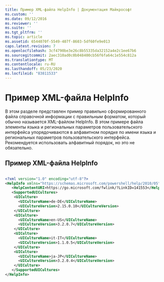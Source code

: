 ```yaml
---
title: Пример XML-файла HelpInfo | Документация Майкрософт
ms.custom: ''
ms.date: 09/12/2016
ms.reviewer: ''
ms.suite: ''
ms.tgt_pltfrm: ''
ms.topic: article
ms.assetid: 6544070f-5549-407f-8603-5df60fe9e013
caps.latest.revision: 7
ms.openlocfilehash: 3cf4790be3e26c8b55335da32152a4e2c1ee67b6
ms.sourcegitcommit: 2aec310ad0c0b048400cb56f6fa64c1e554c812a
ms.translationtype: MT
ms.contentlocale: ru-RU
ms.lasthandoff: 05/23/2020
ms.locfileid: "83811533"
---
```

# <a name="helpinfo-xml-sample-file"></a>Пример XML-файла HelpInfo

В этом разделе представлен пример правильно сформированного файла справочной информации с правильным форматом, который обычно называется XML-файлом HelpInfo. В этом примере файла элементы языка и региональных параметров пользовательского интерфейса упорядочиваются в алфавитном порядке по имени языка и региональных параметров пользовательского интерфейса. Рекомендуется использовать алфавитный порядок, но это не обязательно.

## <a name="helpinfo-xml-sample-file"></a>Пример XML-файла HelpInfo

```xml

<?xml version="1.0" encoding="utf-8"?>
<HelpInfo xmlns="https://schemas.microsoft.com/powershell/help/2010/05">
   <HelpContentURI>https://go.microsoft.com/fwlink/?LinkID=141553</HelpContentURI>
   <SupportedUICultures>
    <UICulture>
      <UICultureName>de-DE</UICultureName>
      <UICultureVersion>2.15.0.10</UICultureVersion>
    </UICulture>
    <UICulture>
      <UICultureName>en-US</UICultureName>
      <UICultureVersion>3.2.0.7</UICultureVersion>
    </UICulture>
    <UICulture>
      <UICultureName>it-IT</UICultureName>
      <UICultureVersion>1.1.0.5</UICultureVersion>
    </UICulture>
    <UICulture>
      <UICultureName>ja-JP</UICultureName>
      <UICultureVersion>3.2.0.4</UICultureVersion>
    </UICulture>
   </SupportedUICultures>
</HelpInfo>

```

